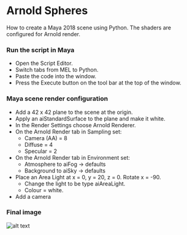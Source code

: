 # Arnold Spheres
How to create a Maya 2018 scene using Python. The shaders are configured for Arnold render.

### Run the script in Maya
* Open the Script Editor.
* Switch tabs from MEL to Python.
* Paste the code into the window.
* Press the Execute button on the tool bar at the top of the window.

### Maya scene render configuration
* Add a 42 x 42 plane to the scene at the origin.
* Apply an aiStandardSurface to the plane and make it white.
* In the Render Settings choose Arnold Renderer.
* On the Arnold Render tab in Sampling set:
    * Camera (AA) = 8
    * Diffuse = 4
    * Specular = 2
* On the Arnold Render tab in Environment set:
    * Atmosphere to aiFog -> defaults
    * Background to aiSky -> defaults
* Place an Area Light at x = 0, y = 20, z = 0.  Rotate x = -90.
    * Change the light to be type aiAreaLight.
    * Colour = white.
* Add a camera

### Final image
![alt text](http://www.animatedcreations.net/images/arnoldspheres.jpg "Final image of Arnold rendered spheres")
